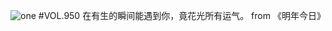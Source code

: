 ![one](http://image.wufazhuce.com/Fpa3Ik6N2CHgalgPGMQ6E8DmEEKg)
#VOL.950
在有生的瞬间能遇到你，竟花光所有运气。 from 《明年今日》